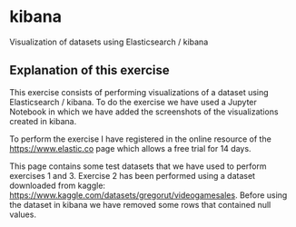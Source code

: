 # kibana
Visualization of datasets using Elasticsearch / kibana

## Explanation of this exercise

This exercise consists of performing visualizations of a dataset using Elasticsearch / kibana. To do the exercise we have used a Jupyter Notebook in which we have added the screenshots of the visualizations created in kibana. 

To perform the exercise I have registered in the online resource of the https://www.elastic.co page which allows a free trial for 14 days. 

This page contains some test datasets that we have used to perform exercises 1 and 3. Exercise 2 has been performed using a dataset downloaded from kaggle: https://www.kaggle.com/datasets/gregorut/videogamesales.  Before using the dataset in kibana we have removed some rows that contained null values. 

